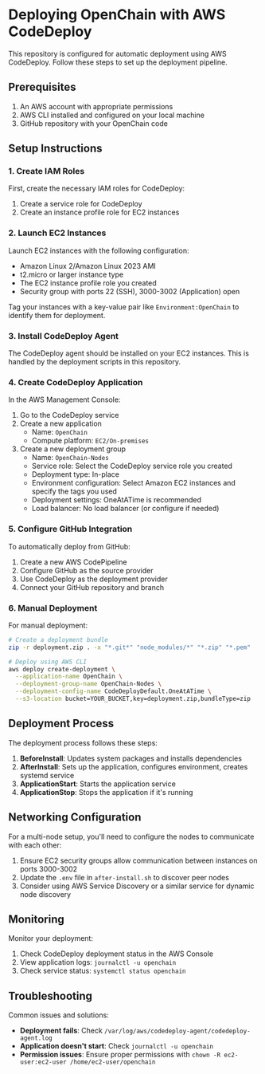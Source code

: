 # Deploying OpenChain with AWS CodeDeploy

This repository is configured for automatic deployment using AWS CodeDeploy. Follow these steps to set up the deployment pipeline.

## Prerequisites

1. An AWS account with appropriate permissions
2. AWS CLI installed and configured on your local machine
3. GitHub repository with your OpenChain code

## Setup Instructions

### 1. Create IAM Roles

First, create the necessary IAM roles for CodeDeploy:

1. Create a service role for CodeDeploy
2. Create an instance profile role for EC2 instances

### 2. Launch EC2 Instances

Launch EC2 instances with the following configuration:

- Amazon Linux 2/Amazon Linux 2023 AMI
- t2.micro or larger instance type
- The EC2 instance profile role you created
- Security group with ports 22 (SSH), 3000-3002 (Application) open

Tag your instances with a key-value pair like `Environment:OpenChain` to identify them for deployment.

### 3. Install CodeDeploy Agent

The CodeDeploy agent should be installed on your EC2 instances. This is handled by the deployment scripts in this repository.

### 4. Create CodeDeploy Application

In the AWS Management Console:

1. Go to the CodeDeploy service
2. Create a new application
   - Name: `OpenChain`
   - Compute platform: `EC2/On-premises`
3. Create a new deployment group
   - Name: `OpenChain-Nodes`
   - Service role: Select the CodeDeploy service role you created
   - Deployment type: In-place
   - Environment configuration: Select Amazon EC2 instances and specify the tags you used
   - Deployment settings: OneAtATime is recommended
   - Load balancer: No load balancer (or configure if needed)

### 5. Configure GitHub Integration

To automatically deploy from GitHub:

1. Create a new AWS CodePipeline
2. Configure GitHub as the source provider
3. Use CodeDeploy as the deployment provider
4. Connect your GitHub repository and branch

### 6. Manual Deployment

For manual deployment:

```bash
# Create a deployment bundle
zip -r deployment.zip . -x "*.git*" "node_modules/*" "*.zip" "*.pem"

# Deploy using AWS CLI
aws deploy create-deployment \
  --application-name OpenChain \
  --deployment-group-name OpenChain-Nodes \
  --deployment-config-name CodeDeployDefault.OneAtATime \
  --s3-location bucket=YOUR_BUCKET,key=deployment.zip,bundleType=zip
```

## Deployment Process

The deployment process follows these steps:

1. **BeforeInstall**: Updates system packages and installs dependencies
2. **AfterInstall**: Sets up the application, configures environment, creates systemd service
3. **ApplicationStart**: Starts the application service
4. **ApplicationStop**: Stops the application if it's running

## Networking Configuration

For a multi-node setup, you'll need to configure the nodes to communicate with each other:

1. Ensure EC2 security groups allow communication between instances on ports 3000-3002
2. Update the `.env` file in `after-install.sh` to discover peer nodes
3. Consider using AWS Service Discovery or a similar service for dynamic node discovery

## Monitoring

Monitor your deployment:

1. Check CodeDeploy deployment status in the AWS Console
2. View application logs: `journalctl -u openchain`
3. Check service status: `systemctl status openchain`

## Troubleshooting

Common issues and solutions:

- **Deployment fails**: Check `/var/log/aws/codedeploy-agent/codedeploy-agent.log`
- **Application doesn't start**: Check `journalctl -u openchain`
- **Permission issues**: Ensure proper permissions with `chown -R ec2-user:ec2-user /home/ec2-user/openchain` 